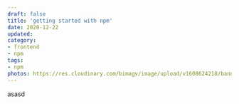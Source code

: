```yaml
---
draft: false
title: 'getting started with npm'
date: 2020-12-22
updated: 
category:
- frontend
- npm
tags:
- npm
photos: https://res.cloudinary.com/bimagv/image/upload/v1608624218/banner/nodejs-npm_rr9wt0.png
---
```


asasd